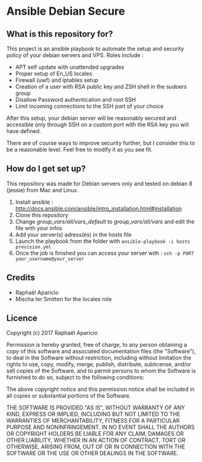 # Ansible Debian Secure

## What is this repository for?

This project is an ansible playbook to automate the setup and security policy of your debian servers and VPS.
Roles include : 

- APT self update with unattended upgrades
- Proper setup of En_US locales
- Firewall (uwf) and iptables setup
- Creation of a user with RSA public key and ZSH shell in the sudoers group
- Disallow Password authentication and root SSH
- Limit incoming connections to the SSH port of your choice

After this setup, your debian server will be reasonably secured and accessible only through SSH on a custom port with the RSA key you will have defined.

There are of course ways to improve security further, but I consider this to be a reasonable level. Feel free to modify it as you see fit.

## How do I get set up?

This repository was made for Debian servers only and tested on debian 8 (jessie) from Mac and Linux.

1. Install ansible : http://docs.ansible.com/ansible/intro_installation.html#installation
2. Clone this repository
3. Change *group_vars/all/vars_default* to *group_vars/all/vars* and edit the file with your infos
4. Add your server(s) adress(es) in the hosts file
5. Launch the playbook from the folder with 
```ansible-playbook -i hosts provision.yml```
6. Once the job is finished you can access your server with : 
```ssh -p PORT your_username@your_server```

## Credits

- Raphaël Aparicio
- Mischa ter Smitten for the locales role


## Licence

Copyright (c) 2017 Raphaël Aparicio

Permission is hereby granted, free of charge, to any person obtaining a copy
of this software and associated documentation files (the "Software"), to deal
in the Software without restriction, including without limitation the rights
to use, copy, modify, merge, publish, distribute, sublicense, and/or sell
copies of the Software, and to permit persons to whom the Software is
furnished to do so, subject to the following conditions:

The above copyright notice and this permission notice shall be included in all
copies or substantial portions of the Software.

THE SOFTWARE IS PROVIDED "AS IS", WITHOUT WARRANTY OF ANY KIND, EXPRESS OR
IMPLIED, INCLUDING BUT NOT LIMITED TO THE WARRANTIES OF MERCHANTABILITY,
FITNESS FOR A PARTICULAR PURPOSE AND NONINFRINGEMENT. IN NO EVENT SHALL THE
AUTHORS OR COPYRIGHT HOLDERS BE LIABLE FOR ANY CLAIM, DAMAGES OR OTHER
LIABILITY, WHETHER IN AN ACTION OF CONTRACT, TORT OR OTHERWISE, ARISING FROM,
OUT OF OR IN CONNECTION WITH THE SOFTWARE OR THE USE OR OTHER DEALINGS IN THE
SOFTWARE.